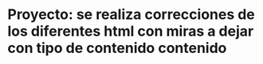 # Proyecto: se realiza correcciones de los diferentes html con miras a dejar con tipo de contenido contenido
